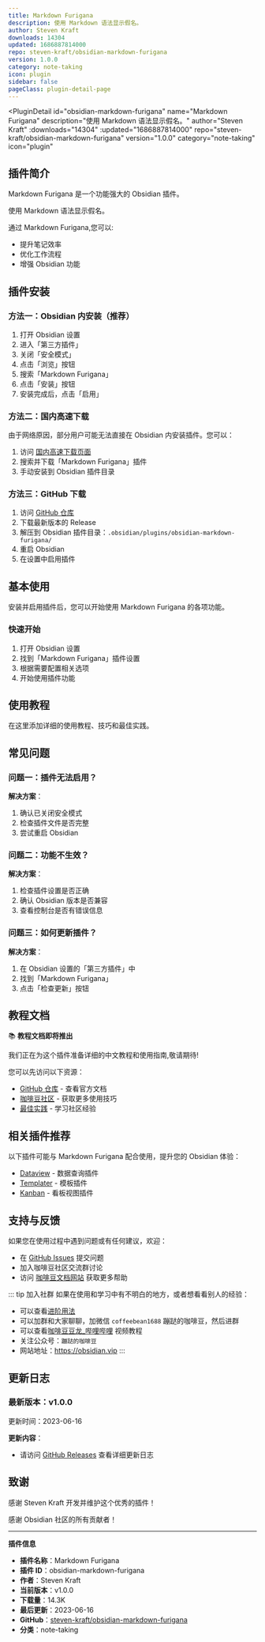 ```yaml
---
title: Markdown Furigana
description: 使用 Markdown 语法显示假名。
author: Steven Kraft
downloads: 14304
updated: 1686887814000
repo: steven-kraft/obsidian-markdown-furigana
version: 1.0.0
category: note-taking
icon: plugin
sidebar: false
pageClass: plugin-detail-page
---
```


<PluginDetail
  id="obsidian-markdown-furigana"
  name="Markdown Furigana"
  description="使用 Markdown 语法显示假名。"
  author="Steven Kraft"
  :downloads="14304"
  :updated="1686887814000"
  repo="steven-kraft/obsidian-markdown-furigana"
  version="1.0.0"
  category="note-taking"
  icon="plugin"
>

<!-- AUTO_GENERATED_START -->
## 插件简介

Markdown Furigana 是一个功能强大的 Obsidian 插件。

使用 Markdown 语法显示假名。

通过 Markdown Furigana,您可以:

- 提升笔记效率
- 优化工作流程
- 增强 Obsidian 功能

<!-- AUTO_GENERATED_END -->

<!-- AUTO_GENERATED_START -->
## 插件安装

### 方法一：Obsidian 内安装（推荐）

1. 打开 Obsidian 设置
2. 进入「第三方插件」
3. 关闭「安全模式」
4. 点击「浏览」按钮
5. 搜索「Markdown Furigana」
6. 点击「安装」按钮
7. 安装完成后，点击「启用」

### 方法二：国内高速下载

由于网络原因，部分用户可能无法直接在 Obsidian 内安装插件。您可以：

1. 访问 [国内高速下载页面](/zh/documentation/obsidian-plugins-download.html)
2. 搜索并下载「Markdown Furigana」插件
3. 手动安装到 Obsidian 插件目录

### 方法三：GitHub 下载

1. 访问 [GitHub 仓库](https://github.com/steven-kraft/obsidian-markdown-furigana)
2. 下载最新版本的 Release
3. 解压到 Obsidian 插件目录：`.obsidian/plugins/obsidian-markdown-furigana/`
4. 重启 Obsidian
5. 在设置中启用插件

## 基本使用

安装并启用插件后，您可以开始使用 Markdown Furigana 的各项功能。

### 快速开始

1. 打开 Obsidian 设置
2. 找到「Markdown Furigana」插件设置
3. 根据需要配置相关选项
4. 开始使用插件功能

<!-- AUTO_GENERATED_END -->

<!-- CUSTOM_CONTENT_START:tutorial -->
## 使用教程

在这里添加详细的使用教程、技巧和最佳实践。

<!-- CUSTOM_CONTENT_END:tutorial -->

<!-- SHARED_CONTENT_START -->
## 常见问题

### 问题一：插件无法启用？

**解决方案**：
1. 确认已关闭安全模式
2. 检查插件文件是否完整
3. 尝试重启 Obsidian

### 问题二：功能不生效？

**解决方案**：
1. 检查插件设置是否正确
2. 确认 Obsidian 版本是否兼容
3. 查看控制台是否有错误信息

### 问题三：如何更新插件？

**解决方案**：
1. 在 Obsidian 设置的「第三方插件」中
2. 找到「Markdown Furigana」
3. 点击「检查更新」按钮

## 教程文档

📚 **教程文档即将推出**

我们正在为这个插件准备详细的中文教程和使用指南,敬请期待!

您可以先访问以下资源：
- [GitHub 仓库](https://github.com/steven-kraft/obsidian-markdown-furigana) - 查看官方文档
- [咖啡豆社区](/zh/bases/) - 获取更多使用技巧
- [最佳实践](/zh/best-practices/) - 学习社区经验

## 相关插件推荐

以下插件可能与 Markdown Furigana 配合使用，提升您的 Obsidian 体验：

- [Dataview](/zh/plugins/dataview.html) - 数据查询插件
- [Templater](/zh/plugins/templater-obsidian.html) - 模板插件
- [Kanban](/zh/plugins/obsidian-kanban.html) - 看板视图插件

## 支持与反馈

如果您在使用过程中遇到问题或有任何建议，欢迎：

- 在 [GitHub Issues](https://github.com/steven-kraft/obsidian-markdown-furigana/issues) 提交问题
- 加入咖啡豆社区交流群讨论
- 访问 [咖啡豆文档网站](https://obsidian.vip) 获取更多帮助

::: tip 加入社群
如果在使用和学习中有不明白的地方，或者想看看别人的经验：
- 可以查看[进阶用法](/zh/advanced)
- 可以加群和大家聊聊，加微信 `coffeebean1688` 蹦跶的咖啡豆，然后进群
- 可以查看[咖啡豆豆龙_哔哩哔哩](https://space.bilibili.com/618777356) 视频教程
- 关注公众号：`蹦跶的咖啡豆`
- 网站地址：https://obsidian.vip
:::
<!-- SHARED_CONTENT_END -->

<!-- AUTO_GENERATED_START -->
## 更新日志

### 最新版本：v1.0.0

更新时间：2023-06-16

**更新内容**：
- 请访问 [GitHub Releases](https://github.com/steven-kraft/obsidian-markdown-furigana/releases) 查看详细更新日志

## 致谢

感谢 Steven Kraft 开发并维护这个优秀的插件！

感谢 Obsidian 社区的所有贡献者！

---

**插件信息**
- **插件名称**：Markdown Furigana
- **插件 ID**：obsidian-markdown-furigana
- **作者**：Steven Kraft
- **当前版本**：v1.0.0
- **下载量**：14.3K
- **最后更新**：2023-06-16
- **GitHub**：[steven-kraft/obsidian-markdown-furigana](https://github.com/steven-kraft/obsidian-markdown-furigana)
- **分类**：note-taking
<!-- AUTO_GENERATED_END -->

</PluginDetail>

